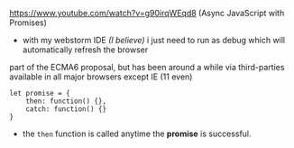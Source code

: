 https://www.youtube.com/watch?v=g90irqWEqd8 (Async JavaScript with Promises)

* with my webstorm IDE *(I believe)* i just need to run as debug which will automatically refresh the browser

part of the ECMA6 proposal, but has been around a while via third-parties
available in all major browsers except IE (11 even)


    let promise = {
        then: function() {},
        catch: function() {}
    }

* the `then` function is called anytime the **promise** is successful.
